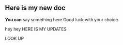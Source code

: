 ## Here is my new doc
__You can__ say something here
Good luck with your choice

hey hey
HERE IS MY UPDATES

LOOK UP
